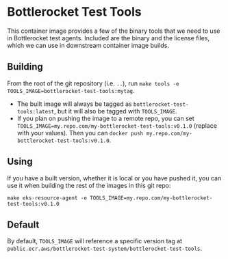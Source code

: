 # Bottlerocket Test Tools

This container image provides a few of the binary tools that we need to use in Bottlerocket test agents.
Included are the binary and the license files, which we can use in downstream container image builds.

## Building

From the root of the git repository (i.e. `..`), run `make tools -e TOOLS_IMAGE=bottlerocket-test-tools:mytag`.

- The built image will always be tagged as `bottlerocket-test-tools:latest`, but it will also be tagged with `TOOLS_IMAGE`.
- If you plan on pushing the image to a remote repo, you can set `TOOLS_IMAGE=my.repo.com/my-bottlerocket-test-tools:v0.1.0` (replace with your values).
  Then you can `docker push my.repo.com/my-bottlerocket-test-tools:v0.1.0`.

## Using

If you have a built version, whether it is local or you have pushed it, you can use it when building the rest of the images in this git repo:

```shell
make eks-resource-agent -e TOOLS_IMAGE=my.repo.com/my-bottlerocket-test-tools:v0.1.0
```

## Default

By default, `TOOLS_IMAGE` will reference a specific version tag at `public.ecr.aws/bottlerocket-test-system/bottlerocket-test-tools`.
